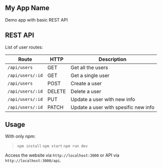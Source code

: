  ## My App Name
 Demo app with basic REST API
 ## REST API

List of user routes:

Route | HTTP | Description
----- | ---- | ----------- 
`/api/users` | GET | Get all the users
`/api/users/:id` | GET | Get a single user
`/api/users` | POST | Create a user
`/api/users/:id` | DELETE | Delete a user
`/api/users/:id` | PUT | Update a user with new info
`/api/users/:id` | PATCH | Update a user with spesific new info

## Usage
With only npm:

> `npm install`
> `npm start`
> `npm run dev`

Access the website via `http://localhost:3000` or API via `http://localhost:3000/api`.
